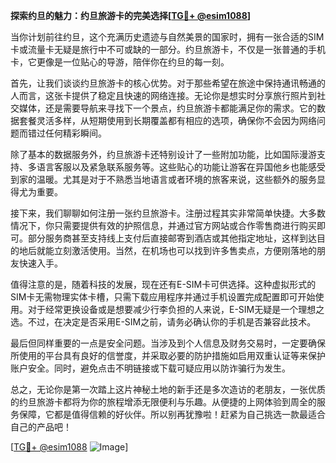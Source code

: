 **探索约旦的魅力：约旦旅游卡的完美选择[[TG💪+ @esim1088](https://t.me/s/esim1088)]**

当你计划前往约旦，这个充满历史遗迹与自然美景的国家时，拥有一张合适的SIM卡或流量卡无疑是旅行中不可或缺的一部分。约旦旅游卡，不仅是一张普通的手机卡，它更像是一位贴心的导游，陪伴你在约旦的每一刻。

首先，让我们谈谈约旦旅游卡的核心优势。对于那些希望在旅途中保持通讯畅通的人而言，这张卡提供了稳定且快速的网络连接。无论你是想实时分享旅行照片到社交媒体，还是需要导航来寻找下一个景点，约旦旅游卡都能满足你的需求。它的数据套餐灵活多样，从短期使用到长期覆盖都有相应的选项，确保你不会因为网络问题而错过任何精彩瞬间。

除了基本的数据服务外，约旦旅游卡还特别设计了一些附加功能，比如国际漫游支持、多语言客服以及紧急联系服务等。这些贴心的功能让游客在异国他乡也能感受到家的温暖。尤其是对于不熟悉当地语言或者环境的旅客来说，这些额外的服务显得尤为重要。

接下来，我们聊聊如何注册一张约旦旅游卡。注册过程其实非常简单快捷。大多数情况下，你只需要提供有效的护照信息，并通过官方网站或合作零售商进行购买即可。部分服务商甚至支持线上支付后直接邮寄到酒店或其他指定地址，这样到达目的地后就能立刻激活使用。当然，在机场也可以找到许多售卖点，方便刚落地的朋友快速入手。

值得注意的是，随着科技的发展，现在还有E-SIM卡可供选择。这种虚拟形式的SIM卡无需物理实体卡槽，只需下载应用程序并通过手机设置完成配置即可开始使用。对于经常更换设备或是想要减少行李负担的人来说，E-SIM无疑是一个理想之选。不过，在决定是否采用E-SIM之前，请务必确认你的手机是否兼容此技术。

最后但同样重要的一点是安全问题。当涉及到个人信息及财务交易时，一定要确保所使用的平台具有良好的信誉度，并采取必要的防护措施如启用双重认证等来保护账户安全。同时，避免点击不明链接或下载可疑应用以防诈骗行为发生。

总之，无论你是第一次踏上这片神秘土地的新手还是多次造访的老朋友，一张优质的约旦旅游卡都将为你的旅程增添无限便利与乐趣。从便捷的上网体验到周全的服务保障，它都是值得信赖的好伙伴。所以别再犹豫啦！赶紧为自己挑选一款最适合自己的产品吧！

[[TG💪+ @esim1088](https://t.me/s/esim1088) ![Image](https://i.postimg.cc/4NQfJmqS/Snipaste-2025-05-13-00-14-12.png)]